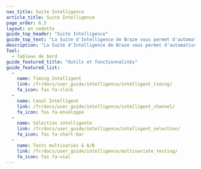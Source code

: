 ```yaml
---
nav_title: Suite Intelligence
article_title: Suite Intelligence
page_order: 6.5
layout: en vedette
guide_top_header: "Suite Intelligence"
guide_top_text: "La Suite d'Intelligence de Braze vous permet d'automatiser la prise de décision à l'aide d'idées basées sur des données. Du temps de livraison aux tests multivariés, les marques peuvent utiliser ces outils et fonctionnalités pour créer des expériences dynamiques et transversales qui optimisent à l'échelle. <br> <br> La Suite Intelligence se compose de trois caractéristiques principales : Timing intelligent, Canal Intelligent et Sélection Intelligente."
description: "La Suite d'Intelligence de Braze vous permet d'automatiser la prise de décision à l'aide d'idées basées sur des données. Du temps de livraison aux tests multivariés, les marques peuvent utiliser ces outils et fonctionnalités pour créer des expériences dynamiques et transversales qui optimisent à l'échelle."
Tool:
  - Tableau de bord
guide_featured_title: "Outils et fonctionnalités"
guide_featured_list:
  - 
    name: Timing Intelligent
    link: /fr/docs/user_guide/intelligence/intelligent_timing/
    fa_icon: fas fa-clock
  - 
    name: Canal Intelligent
    link: /fr/docs/user_guide/intelligence/intelligent_channel/
    fa_icon: fas fa-enveloppe
  - 
    name: Sélection intelligente
    link: /fr/docs/user_guide/intelligence/intelligent_selection/
    fa_icon: fas fa-chart-bar
  - 
    name: Tests multivariés & A/B
    link: /fr/docs/user_guide/intelligence/multivariate_testing/
    fa_icon: fas fa-vial
---
```


<br>

